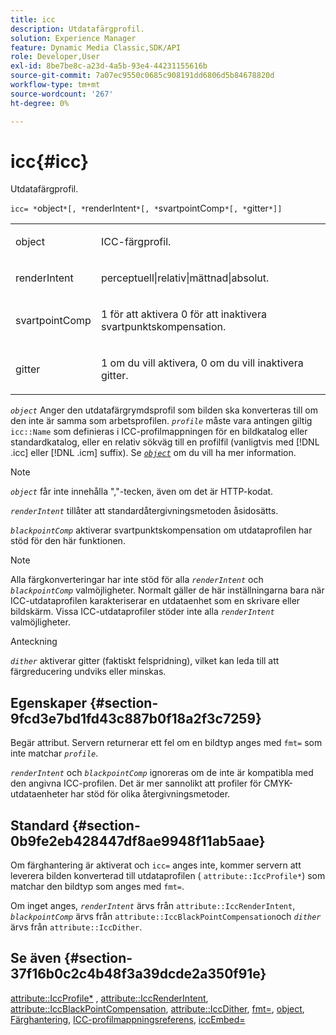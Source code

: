 ```yaml
---
title: icc
description: Utdatafärgprofil.
solution: Experience Manager
feature: Dynamic Media Classic,SDK/API
role: Developer,User
exl-id: 8be7be8c-a23d-4a5b-93e4-44231155616b
source-git-commit: 7a07ec9550c0685c908191dd6806d5b84678820d
workflow-type: tm+mt
source-wordcount: '267'
ht-degree: 0%

---
```


# icc{#icc}

Utdatafärgprofil.

`icc= *`object`*[, *`renderIntent`*[, *`svartpointComp`*[, *`gitter`*]]`

<table id="simpletable_AC20916999004CDCBBB9888B3A8FB0A7"> 
 <tr class="strow"> 
  <td class="stentry"> <p><span class="codeph"> <span class="varname"> object</span> </span> </p></td> 
  <td class="stentry"> <p>ICC-färgprofil. </p></td> 
 </tr> 
 <tr class="strow"> 
  <td class="stentry"> <p><span class="codeph"> <span class="varname"> renderIntent</span></span> </p></td> 
  <td class="stentry"> <p><span class="codeph"> perceptuell|relativ|mättnad|absolut</span>. </p></td> 
 </tr> 
 <tr class="strow"> 
  <td class="stentry"> <p><span class="codeph"> <span class="varname"> svartpointComp</span></span> </p></td> 
  <td class="stentry"> <p>1 för att aktivera 0 för att inaktivera svartpunktskompensation. </p></td> 
 </tr> 
 <tr class="strow"> 
  <td class="stentry"> <p><span class="codeph"> <span class="varname"> gitter</span></span> </p></td> 
  <td class="stentry"> <p>1 om du vill aktivera, 0 om du vill inaktivera gitter. </p></td> 
 </tr> 
</table>

*`object`* Anger den utdatafärgrymdsprofil som bilden ska konverteras till om den inte är samma som arbetsprofilen. *`profile`* måste vara antingen giltig `icc::Name` som definieras i ICC-profilmappningen för en bildkatalog eller standardkatalog, eller en relativ sökväg till en profilfil (vanligtvis med [!DNL .icc] eller [!DNL .icm] suffix). Se [*`object`*](../../../../../is-api/http-ref/image-serving-api-ref/c-http-protocol-reference/c-data-types/r-object.md#reference-2591bd24548d462782c68d138ef795a0) om du vill ha mer information.

>[!NOTE]
>
>*`object`* får inte innehålla &quot;,&quot;-tecken, även om det är HTTP-kodat.

*`renderIntent`* tillåter att standardåtergivningsmetoden åsidosätts.

*`blackpointComp`* aktiverar svartpunktskompensation om utdataprofilen har stöd för den här funktionen.

>[!NOTE]
>
>Alla färgkonverteringar har inte stöd för alla *`renderIntent`* och *`blackpointComp`* valmöjligheter. Normalt gäller de här inställningarna bara när ICC-utdataprofilen karakteriserar en utdataenhet som en skrivare eller bildskärm. Vissa ICC-utdataprofiler stöder inte alla *`renderIntent`* valmöjligheter.

Anteckning

*`dither`* aktiverar gitter (faktiskt felspridning), vilket kan leda till att färgreducering undviks eller minskas.

## Egenskaper {#section-9fcd3e7bd1fd43c887b0f18a2f3c7259}

Begär attribut. Servern returnerar ett fel om en bildtyp anges med `fmt=` som inte matchar *`profile`*.

*`renderIntent`* och *`blackpointComp`* ignoreras om de inte är kompatibla med den angivna ICC-profilen. Det är mer sannolikt att profiler för CMYK-utdataenheter har stöd för olika återgivningsmetoder.

## Standard {#section-0b9fe2eb428447df8ae9948f11ab5aae}

Om färghantering är aktiverat och `icc=` anges inte, kommer servern att leverera bilden konverterad till utdataprofilen ( `attribute::IccProfile*`) som matchar den bildtyp som anges med `fmt=`.

Om inget anges, *`renderIntent`* ärvs från `attribute::IccRenderIntent`, *`blackpointComp`* ärvs från `attribute::IccBlackPointCompensation`och *`dither`* ärvs från `attribute::IccDither`.

## Se även {#section-37f16b0c2c4b48f3a39dcde2a350f91e}

[attribute::IccProfile*](../../../../../is-api/image-catalog/image-serving-api-ref/c-image-catalog-reference/c-attributes-reference/r-iccprofilecmyk.md#reference-db89f9dac33e447cadb359ec1ba27ee0) , [attribute::IccRenderIntent](../../../../../is-api/image-catalog/image-serving-api-ref/c-image-catalog-reference/c-attributes-reference/r-iccrenderintent.md#reference-012f207f28bd4406a5368d23ed95a51f), [attribute::IccBlackPointCompensation](../../../../../is-api/image-catalog/image-serving-api-ref/c-image-catalog-reference/c-attributes-reference/r-iccblackpointcompensation.md#reference-357626375ee140d1807f0c05171c733f), [attribute::IccDither](../../../../../is-api/image-catalog/image-serving-api-ref/c-image-catalog-reference/c-attributes-reference/r-iccdither.md#reference-914d0d0567364246b4016d45c0ada85b), [fmt=](../../../../../is-api/http-ref/image-serving-api-ref/c-http-protocol-reference/c-command-reference/r-is-http-fmt.md#reference-cdf10043423b45ba9fe15157fb3ae37a), [object](../../../../../is-api/http-ref/image-serving-api-ref/c-http-protocol-reference/c-data-types/r-object.md#reference-2591bd24548d462782c68d138ef795a0), [Färghantering](../../../../../is-api/http-ref/image-serving-api-ref/c-http-protocol-reference/c-syntax-and-features/r-color-management.md#reference-c7e4a72d589145189f7e4bcb6b4544d7), [ICC-profilmappningsreferens](../../../../../is-api/image-catalog/image-serving-api-ref/c-image-catalog-reference/c-icc-profile-map-reference/c-icc-profile-map-reference.md#concept-57b9148ce55249cd825cb7ee19ed057c), [iccEmbed=](../../../../../is-api/http-ref/image-serving-api-ref/c-http-protocol-reference/c-command-reference/r-iccembed.md#reference-e3b774fb322046a2a6dde3a7bab5583e)
